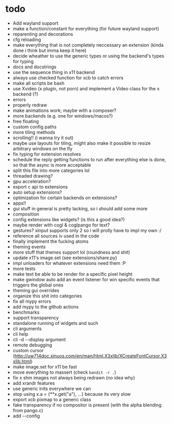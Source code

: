 
# todo

- Add wayland support
- make a function/constant for everything (for future wayland support)
- reparenting and decorations
- cfg reloading
- make everything that is not completely neccessary an extension (kinda done i think but imma keep it here)
- decide wheather to use the generic types or using the backend's types for typing
- docs and docstrings
- use the sequence thing in x11 backend
- always use checked function for xcb to catch errors
- make all scripts be bash
- use Xvideo (x plugin, not porn) and implement a Video class for the x backend (?)
- errors
- properly redraw
- make animations work; maybe with a composer?
- more backends (e.g. one for windows/macos?)
- free floating
- custom config paths
- more tiling methods
- scrolling!! (i wanna try it out)
- maybe use layouts for tiling, might also make it possible to resize arbitrary windows on the fly
- fix typing for extension resolves
- schedule the reply getting functions to run after everything else is done, so that the async is more acceptable
- split this file into more categories lol
- threaded drawing?
- gpu acceleration?
- export c api to extensions
- auto setup extensions?
- optimization for certain backends on extensions?
- apps!!
- gui stuff in general is pretty lacking, so i should add some more
- composition
- config extensions like widgets? (is this a good idea?)
- maybe render with cogl & coglpango for text?
- gestures? xinput supports only 2 so i will prolly have to impl my own :/
- reference all sources iv used in the code
- finally implement the fucking atoms
- theming events
- more stuff that themes support lol (roundness and shit)
- update x11's image.set (see extensions/share.py)
- impl unloaders for whatever extensions need them :P
- more tests
- make text be able to be render for a specific pixel height
- make gwindow auto add an event listener for win specific events that triggers the global ones
- theming gui overrides
- organize this shit into categories
- fix all mypy errors
- add mypy to the github actions
- benchmarks
- support transparency
- standalone running of widgets and such
- cli arguments
- cli help
- cli -d --display argument
- remote debugging
- custom cursor (<http://uw714doc.xinuos.com/en/man/html.X3xlib/XCreateFontCursor.X3xlib.html>)
- make image.set for x11 be fast
- move everything to massert (check ``bandit -r .``)
- fix x shm images not always being redrawn (no idea why)
- add xrandr features
- use generic inits everywhere we can
- stop using x.a = {**x.get("a"), ...} because its very slow
- export xcb pixmap to a generic class
- fake transparency if no compositor is present (with the alpha blending from pango.c)
- add --config